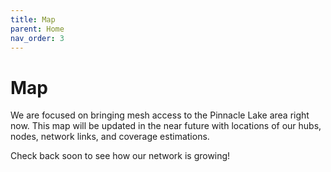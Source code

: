 ```yaml
---
title: Map
parent: Home
nav_order: 3
---
```


<head>
  <meta charset="utf-8">
  <link rel="stylesheet" href="/assets/css/ol.css" type="text/css">
  <style>
    .map {
      height: 550px;
      width: 100%;
    }
  </style>
  <script src="/assets/js/ol.js"></script>
</head>

# Map

We are focused on bringing mesh access to the Pinnacle Lake area right now. This map will be updated in the near future with locations of our hubs, nodes, network links, and coverage estimations.

Check back soon to see how our network is growing!


<div id="momesh-map" class="map"></div>
<script type="text/javascript">
  var target = 'momesh-map';

  var populateMap = function(geojson){

    var nodeHubStyle = new ol.style.Circle({
      radius: 5,
      fill: new ol.style.Fill({color: 'blue'}),
      stroke: null, //new ol.style.Stroke({color: 'blue', width: 1}),
    });

    var nodePotentialStyle = new ol.style.Circle({
      radius: 5,
      fill: new ol.style.Fill({color: 'gray'}),
      stroke: null, //new ol.style.Stroke({color: 'blue', width: 1}),
    });

    var linkPTPStyle = new ol.style.Stroke({color: 'green', width: 3});

    var styles = {
      'Point': new ol.style.Style({
        image: nodeHubStyle,
      }),
      'LineString': new ol.style.Style({
        stroke: linkPTPStyle,
      }),
      'MultiLineString': new ol.style.Style({
        stroke: linkPTPStyle,
      }),
      'MultiPoint': new ol.style.Style({
        image: nodeHubStyle,
      }),
      'MultiPolygon': new ol.style.Style({
        stroke: new ol.style.Stroke({
          color: 'yellow',
          width: 1,
        }),
        fill: new ol.style.Fill({
          color: 'rgba(255, 255, 0, 0.1)',
        }),
      }),
      'Polygon': new ol.style.Style({
        stroke: new ol.style.Stroke({
          color: 'gray',
          width: 2,
        }),
        fill: new ol.style.Fill({
          color: 'rgba(0, 0, 255, 0.05)',
        }),
      }),
      'GeometryCollection': new ol.style.Style({
        stroke: new ol.style.Stroke({
          color: 'magenta',
          width: 2,
        }),
        fill: new ol.style.Fill({
          color: 'magenta',
        }),
        image: new ol.style.Circle({
          radius: 10,
          fill: null,
          stroke: new ol.style.Stroke({
            color: 'magenta',
          }),
        }),
      }),
      'Circle': new ol.style.Style({
        stroke: new ol.style.Stroke({
          color: 'red',
          width: 2,
        }),
        fill: new ol.style.Fill({
          color: 'rgba(255,0,0,0.2)',
        }),
      }),
    };

    var styleFunction = function (feature) {
      return styles[feature.getGeometry().getType()];
    };

    var map = new ol.Map({
      target: target,
      renderer: 'canvas',
      layers: [
        new ol.layer.Tile({
          source: new ol.source.OSM({
            interpolate: true,
          })
        }),
        new ol.layer.Vector({
          source: new ol.source.Vector({
            url: '/assets/map.geojson',
            format: new ol.format.GeoJSON(),
          }),
          style: styleFunction,
        }),
      ],
      view: new ol.View({
        center: ol.proj.fromLonLat([-91.4198, 38.8316]),
        zoom: 15
      })
    });

    return map;
  };

  fetch('/assets/map.geojson')
    .then(function(res){
        return res.json().then(function(geojson){
          console.log("loaded geojson overlay:", geojson);
          return populateMap(geojson);
        });
    }).then(function(out){
      console.log("map loaded");
    }).catch(function(err){
      throw err;
    });


</script>

